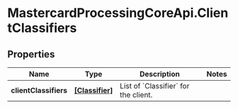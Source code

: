 # MastercardProcessingCoreApi.ClientClassifiers

## Properties

Name | Type | Description | Notes
------------ | ------------- | ------------- | -------------
**clientClassifiers** | [**[Classifier]**](Classifier.md) | List of &#x60;Classifier&#x60; for the client.  | 


